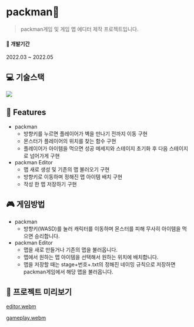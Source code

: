 # packman👻
> packman게임 및 게임 맵 에디터 제작 프로젝트입니다.

#### 📅 개발기간
2022.03 ~ 2022.05

##  :computer: 기술스택
<img src="https://img.shields.io/badge/C-A8B9CC?style=for-the-badge&logo=C&logoColor=white"> 

## 📝 Features
- packman
  - 방향키를 누르면 플레이어가 벽을 만나기 전까지 이동 구현
  - 몬스터가 플레이어의 위치를 찾는 함수 구현
  - 플레이어가 아이템을 먹으면 성공 메세지와 스테이지 초기화 후 다음 스테이지로 넘어가게 구현
- packman Editor
  - 맵 새로 생성 및 기존의 맵 불러오기 구현
  - 방향키로 이동하며 정해진 맵 아이템 배치 구현
  - 작성 한 맵 저장하기 구현

## 🎮 게임방법
- packman
  - 방향키(WASD)를 눌러 캐릭터를 이동하며 몬스터를 피해 무사히 아이템을 먹으면 승리합니다.
- packman Editor
  - 맵을 새로 만들거나 기존의 맵을 불러옵니다.
  - 맵에서 원하는 맵 아이템을 선택해서 원하는 위치에 배치합니다.
  - 맵을 저장할 때는 stage+번호+.txt의 정해진 네이밍 규칙으로 저장하면 packman게임에서 해당 맵을 불러옵니다.

## 👀 프로젝트 미리보기
[editor.webm](https://user-images.githubusercontent.com/100817586/235300368-97f2f418-b9c6-4cf5-bb4a-8f7a3e204bb4.webm)

[gameplay.webm](https://user-images.githubusercontent.com/100817586/235300367-fa9bfffd-2137-432c-9ebd-66e76548cf6a.webm)


